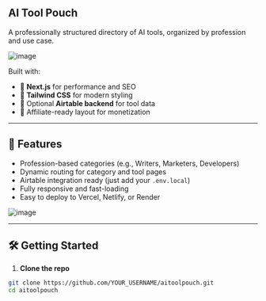 ## AI Tool Pouch

A professionally structured directory of AI tools, organized by profession and use case.

![image](https://github.com/user-attachments/assets/4828a5d0-01d1-45d3-aab2-33456b6bd869)


Built with:

- 🧱 **Next.js** for performance and SEO
- 🎨 **Tailwind CSS** for modern styling
- 🔌 Optional **Airtable backend** for tool data
- 💸 Affiliate-ready layout for monetization

---

## 🚀 Features

- Profession-based categories (e.g., Writers, Marketers, Developers)
- Dynamic routing for category and tool pages
- Airtable integration ready (just add your `.env.local`)
- Fully responsive and fast-loading
- Easy to deploy to Vercel, Netlify, or Render

![image](https://github.com/user-attachments/assets/5ca7ca32-2e94-47ba-bdd9-1f359d5587c2)

---

## 🛠️ Getting Started

1. **Clone the repo**

```bash
git clone https://github.com/YOUR_USERNAME/aitoolpouch.git
cd aitoolpouch
```
